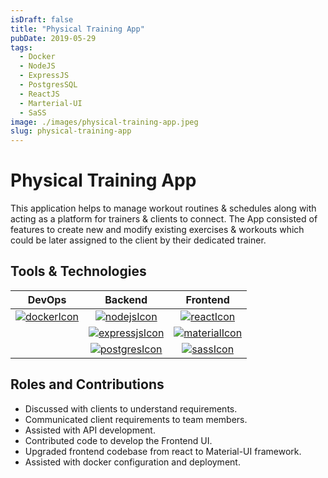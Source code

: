 ```yaml
---
isDraft: false
title: "Physical Training App"
pubDate: 2019-05-29
tags:
  - Docker
  - NodeJS
  - ExpressJS
  - PostgresSQL
  - ReactJS
  - Marterial-UI
  - SaSS
image: ./images/physical-training-app.jpeg
slug: physical-training-app
---
```


# **Physical Training App**

This application helps to manage workout routines & schedules along with acting as a platform for trainers & clients to connect. The App consisted of features to create new and modify existing exercises & workouts which could be later assigned to the client by their dedicated trainer.

## **Tools & Technologies**

|           DevOps           |             Backend              |            Frontend            |
| :------------------------: | :------------------------------: | :----------------------------: |
| [![dockerIcon]][dockerUrl] |    [![nodejsIcon]][nodejsUrl]    |    [![reactIcon]][reactUrl]    |
|                            | [![expressjsIcon]][expressjsUrl] | [![materialIcon]][materialUrl] |
|                            |  [![postgresIcon]][postgresUrl]  |     [![sassIcon]][sassUrl]     |

## **Roles and Contributions**

- Discussed with clients to understand requirements.
- Communicated client requirements to team members.
- Assisted with API development.
- Contributed code to develop the Frontend UI.
- Upgraded frontend codebase from react to Material-UI framework.
- Assisted with docker configuration and deployment.

[dockerIcon]: https://www.docker.com/wp-content/uploads/2024/02/cropped-docker-logo-favicon-32x32.png "Docker"
[nodejsIcon]: https://nodejs.org/static/images/favicons/favicon.png "NodeJS"
[expressjsIcon]: https://expressjs.com/images/favicon.png "ExpressJS"
[postgresIcon]: https://www.postgresql.org/media/img/about/press/elephant.png "PostgreSQL"
[mongodbIcon]: https://www.mongodb.com/assets/images/global/favicon.ico "MongoDB"
[reactIcon]: https://react.dev/favicon-32x32.png "ReactJS"
[materialIcon]: https://mui.com/static/favicon.ico "Material-UI"
[sassIcon]: https://sass-lang.com/icon.png "SaSS"
[azureIcon]: https://cdn-dynmedia-1.microsoft.com/is/content/microsoftcorp/acom_social_icon_azure "Azure Cloud"
[dotnetIcon]: https://dotnet.microsoft.com/blob-assets/images/dotnet-icons/square.png "DotNet"
[dockerUrl]: https://www.docker.com
[nodejsUrl]: https://nodejs.org
[reactUrl]: https://react.dev
[materialUrl]: https://mui.com/material-ui/
[expressjsUrl]: https://expressjs.com
[sassUrl]: https://sass-lang.com
[postgresUrl]: https://www.postgresql.org
[mongodbUrl]: https://www.mongodb.com
[azureUrl]: https://azure.microsoft.com/en-us
[dotnetUrl]: https://dotnet.microsoft.com/en-us/apps/aspnet

